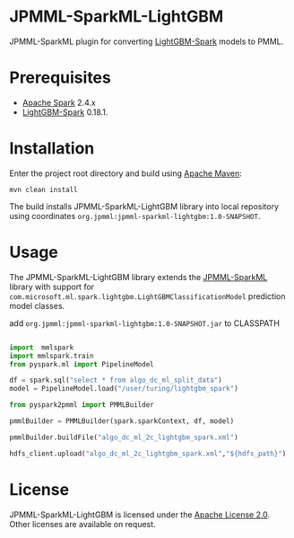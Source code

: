 JPMML-SparkML-LightGBM
=====================
JPMML-SparkML plugin for converting [LightGBM-Spark](https://github.com/Azure/mmlspark/blob/master/docs/lightgbm.md) models to PMML.

# Prerequisites #
* [Apache Spark](http://spark.apache.org/) 2.4.x
* [LightGBM-Spark](https://github.com/Azure/mmlspark) 0.18.1.

# Installation #

Enter the project root directory and build using [Apache Maven](http://maven.apache.org/):
```
mvn clean install
```

The build installs JPMML-SparkML-LightGBM library into local repository using coordinates `org.jpmml:jpmml-sparkml-lightgbm:1.0-SNAPSHOT`.

# Usage #

The JPMML-SparkML-LightGBM library extends the [JPMML-SparkML](https://github.com/jpmml/jpmml-sparkml) library with support for `com.microsoft.ml.spark.lightgbm.LightGBMClassificationModel` prediction model classes.


add  `org.jpmml:jpmml-sparkml-lightgbm:1.0-SNAPSHOT.jar` to CLASSPATH
```python

import  mmlspark
import mmlspark.train
from pyspark.ml import PipelineModel

df = spark.sql("select * from algo_dc_ml_split_data")
model = PipelineModel.load("/user/turing/lightgbm_spark")

from pyspark2pmml import PMMLBuilder

pmmlBuilder = PMMLBuilder(spark.sparkContext, df, model)

pmmlBuilder.buildFile("algo_dc_ml_2c_lightgbm_spark.xml")

hdfs_client.upload("algo_dc_ml_2c_lightgbm_spark.xml","${hdfs_path}")

```

# License #

JPMML-SparkML-LightGBM is licensed under the [Apache License 2.0](https://www.apache.org/licenses/LICENSE-2.0). Other licenses are available on request.

